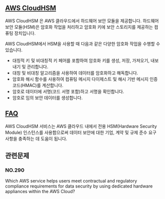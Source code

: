## [AWS CloudHSM](https://docs.aws.amazon.com/ko_kr/cloudhsm/latest/userguide/introduction.html)

AWS CloudHSM 은 AWS 클라우드에서 하드웨어 보안 모듈을 제공합니다. 하드웨어 보안 모듈(HSM)은 암호화 작업을 처리하고 암호화 키에 보안 스토리지를 제공하는 컴퓨팅 장치입니다.

AWS CloudHSM에서 HSM을 사용할 때 다음과 같은 다양한 암호화 작업을 수행할 수 있습니다.

   * 대칭적 키 및 비대칭적 키 페어를 포함하여 암호화 키를 생성, 저장, 가져오기, 내보내기 및 관리합니다.
   * 대칭 및 비대칭 알고리즘을 사용하여 데이터를 암호화하고 해독합니다.
   * 암호화 해시 함수를 사용하여 컴퓨팅 메시지 다이제스트 및 해시 기반 메시지 인증 코드(HMAC)를 계산합니다.
   * 암호로 데이터에 서명(코드 서명 포함)하고 서명을 확인합니다.
   * 암호로 임의 보안 데이터를 생성합니다.

## [FAQ](https://aws.amazon.com/ko/cloudhsm/faqs/)

AWS CloudHSM 서비스는 AWS 클라우드 내에서 전용 HSM(Hardware Security Module) 인스턴스를 사용함으로써 데이터 보안에 대한 기업, 계약 및 규제 준수 요구 사항을 충족하는 데 도움이 됩니다.

## 관련문제

### NO.290 
Which AWS service helps users meet contractual and regulatory compliance requirements for data security by using dedicated hardware appliances within the AWS Cloud?
